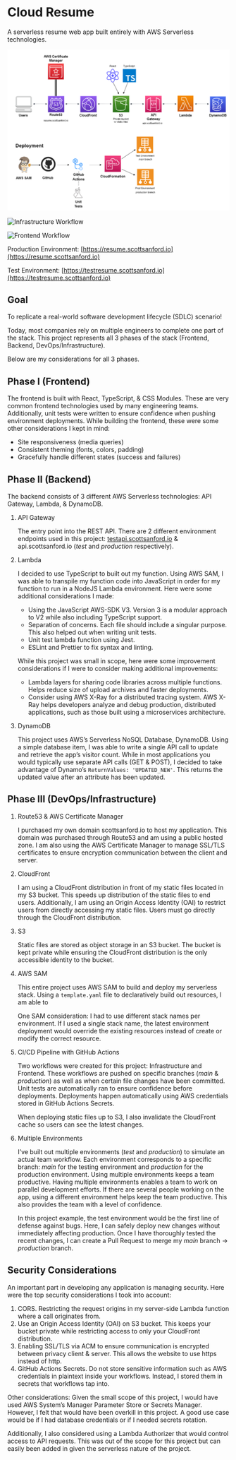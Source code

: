 # Cloud Resume

A serverless resume web app built entirely with AWS Serverless technologies.

<p align="center">
  <img src="./cloud-resume-architecture.png" width="600"/>
</p>

![Infrastructure Workflow](https://github.com/ScottSanford/cloud-resume/actions/workflows/infra.yaml/badge.svg)

![Frontend Workflow](https://github.com/ScottSanford/cloud-resume/actions/workflows/frontend.yaml/badge.svg)

Production Environment: [https://resume.scottsanford.io](https://resume.scottsanford.io)

Test Environment: [https://testresume.scottsanford.io](https://testresume.scottsanford.io)

## Goal

To replicate a real-world software development lifecycle (SDLC) scenario!

Today, most companies rely on multiple engineers to complete one part of the stack. This project represents all 3 phases of the stack (Frontend, Backend, DevOps/Infrastructure).

Below are my considerations for all 3 phases.

## Phase I (Frontend)

The frontend is built with React, TypeScript, & CSS Modules. These are very common frontend technologies used by many engineering teams. Additionally, unit tests were written to ensure confidence when pushing environment deployments. While building the frontend, these were some other considerations I kept in mind:

- Site responsiveness (media queries)
- Consistent theming (fonts, colors, padding)
- Gracefully handle different states (success and failures)

## Phase II (Backend)

The backend consists of 3 different AWS Serverless technologies: API Gateway, Lambda, & DynamoDB.

1. API Gateway

    The entry point into the REST API. There are 2 different environment endpoints used in this project: [testapi.scottsanford.io](http://testapi.scottsanford.io) & api.scottsanford.io (*test* and *production* respectively).

2. Lambda

    I decided to use TypeScript to built out my function. Using AWS SAM, I was able to transpile my function code into JavaScript in order for my function to run in a NodeJS Lambda environment. Here were some additional considerations I made:

    - Using the JavaScript AWS-SDK V3. Version 3 is a modular approach to V2 while also including TypeScript support.
    - Separation of concerns. Each file should include a singular purpose. This also helped out when writing unit tests.
    - Unit test lambda function using Jest.
    - ESLint and Prettier to fix syntax and linting.

    While this project was small in scope, here were some improvement considerations if I were to consider making additional improvements:

    - Lambda layers for sharing code libraries across multiple functions. Helps reduce size of upload archives and faster deployments.
    - Consider using AWS X-Ray for a distributed tracing system. AWS X-Ray helps developers analyze and debug production, distributed applications, such as those built using a microservices architecture.
3. DynamoDB

    This project uses AWS’s Serverless NoSQL Database, DynamoDB. Using a simple database item, I was able to write a single API call to update and retrieve the app’s visitor count. While in most applications you would typically use separate API calls (GET & POST), I decided to take advantage of Dynamo’s `ReturnValues: 'UPDATED_NEW'`. This returns the updated value after an attribute has been updated.


## Phase III (DevOps/Infrastructure)

1. Route53 & AWS Certificate Manager

    I purchased my own domain scottsanford.io to host my application. This domain was purchased through Route53 and am using a public hosted zone. I am also using the AWS Certificate Manager to manage SSL/TLS certificates to ensure encryption communication between the client and server.

2. CloudFront

    I am using a CloudFront distribution in front of my static files located in my S3 bucket. This speeds up distribution of the static files to end users. Additionally, I am using an Origin Access Identity (OAI) to restrict users from directly accessing my static files. Users must go directly through the CloudFront distribution.

3. S3

    Static files are stored as object storage in an S3 bucket. The bucket is kept private while ensuring the CloudFront distribution is the only accessible identity to the bucket.

4. AWS SAM

    This entire project uses AWS SAM to build and deploy my serverless stack. Using a `template.yaml` file to declaratively build out resources, I am able to

    One SAM consideration: I had to use different stack names per environment. If I used a single stack name, the latest environment deployment would override the existing resources instead of create or modify the correct resource.

5. CI/CD Pipeline with GitHub Actions

    Two workflows were created for this project: Infrastructure and Frontend. These workflows are pushed on specific branches (*main* & *production*) as well as when certain file changes have been committed. Unit tests are automatically ran to ensure confidence before deployments. Deployments happen automatically using AWS credentials stored in GitHub Actions Secrets.

    When deploying static files up to S3, I also invalidate the CloudFront cache so users can see the latest changes.

6. Multiple Environments

    I’ve built out multiple environments (*test* and *production*) to simulate an actual team workflow. Each environment corresponds to a specific branch: *main* for the testing environment and *production* for the production environment. Using multiple environments keeps a team productive. Having multiple environments enables a team to work on parallel development efforts. If there are several people working on the app, using a different environment helps keep the team productive. This also provides the team with a level of confidence.

    In this project example, the test environment would be the first line of defense against bugs. Here, I can safely deploy new changes without immediately affecting production. Once I have thoroughly tested the recent changes, I can create a Pull Request to merge my *main* branch → *production* branch.


## Security Considerations

An important part in developing any application is managing security. Here were the top security considerations I took into account:

1. CORS. Restricting the request origins in my server-side Lambda function where a call originates from.
2. Use an Origin Access Identity (OAI) on S3 bucket. This keeps your bucket private while restricting access to only your CloudFront distribution.
3. Enabling SSL/TLS via ACM to ensure communication is encrypted between privacy client & server. This allows the website to use https instead of http.
4. GitHub Actions Secrets. Do not store sensitive information such as AWS credentials in plaintext inside your workflows. Instead, I stored them in secrets that workflows tap into.

Other considerations: Given the small scope of this project, I would have used AWS System’s Manager Parameter Store or Secrets Manager. However, I felt that would have been overkill in this project. A good use case would be if I had database credentials or if I needed secrets rotation.

Additionally, I also considered using a Lambda Authorizer that would control access to API requests. This was out of the scope for this project but can easily been added in given the serverless nature of the project.

